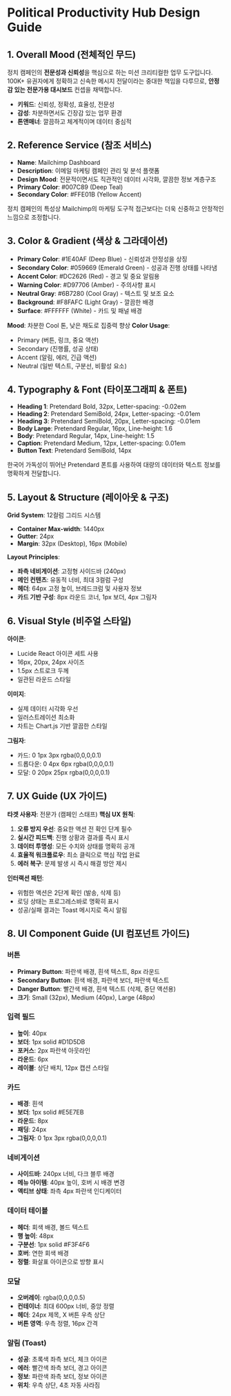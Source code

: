 # Political Productivity Hub Design Guide

## 1. Overall Mood (전체적인 무드)

정치 캠페인의 **전문성과 신뢰성**을 핵심으로 하는 미션 크리티컬한 업무 도구입니다. 100K+ 유권자에게 정확하고 신속한 메시지 전달이라는 중대한 책임을 다루므로, **안정감 있는 전문가용 대시보드** 컨셉을 채택합니다.

- **키워드**: 신뢰성, 정확성, 효율성, 전문성
- **감성**: 차분하면서도 긴장감 있는 업무 환경
- **톤앤매너**: 깔끔하고 체계적이며 데이터 중심적

## 2. Reference Service (참조 서비스)

- **Name**: Mailchimp Dashboard
- **Description**: 이메일 마케팅 캠페인 관리 및 분석 플랫폼
- **Design Mood**: 전문적이면서도 직관적인 데이터 시각화, 깔끔한 정보 계층구조
- **Primary Color**: #007C89 (Deep Teal)
- **Secondary Color**: #FFE01B (Yellow Accent)

정치 캠페인의 특성상 Mailchimp의 마케팅 도구적 접근보다는 더욱 신중하고 안정적인 느낌으로 조정합니다.

## 3. Color & Gradient (색상 & 그라데이션)

- **Primary Color**: #1E40AF (Deep Blue) - 신뢰성과 안정성을 상징
- **Secondary Color**: #059669 (Emerald Green) - 성공과 진행 상태를 나타냄
- **Accent Color**: #DC2626 (Red) - 경고 및 중요 알림용
- **Warning Color**: #D97706 (Amber) - 주의사항 표시
- **Neutral Gray**: #6B7280 (Cool Gray) - 텍스트 및 보조 요소
- **Background**: #F8FAFC (Light Gray) - 깔끔한 배경
- **Surface**: #FFFFFF (White) - 카드 및 패널 배경

**Mood**: 차분한 Cool 톤, 낮은 채도로 집중력 향상
**Color Usage**: 
- Primary (버튼, 링크, 중요 액션)
- Secondary (진행률, 성공 상태)
- Accent (알림, 에러, 긴급 액션)
- Neutral (일반 텍스트, 구분선, 비활성 요소)

## 4. Typography & Font (타이포그래피 & 폰트)

- **Heading 1**: Pretendard Bold, 32px, Letter-spacing: -0.02em
- **Heading 2**: Pretendard SemiBold, 24px, Letter-spacing: -0.01em
- **Heading 3**: Pretendard SemiBold, 20px, Letter-spacing: -0.01em
- **Body Large**: Pretendard Regular, 16px, Line-height: 1.6
- **Body**: Pretendard Regular, 14px, Line-height: 1.5
- **Caption**: Pretendard Medium, 12px, Letter-spacing: 0.01em
- **Button Text**: Pretendard SemiBold, 14px

한국어 가독성이 뛰어난 Pretendard 폰트를 사용하여 대량의 데이터와 텍스트 정보를 명확하게 전달합니다.

## 5. Layout & Structure (레이아웃 & 구조)

**Grid System**: 12컬럼 그리드 시스템
- **Container Max-width**: 1440px
- **Gutter**: 24px
- **Margin**: 32px (Desktop), 16px (Mobile)

**Layout Principles**:
- **좌측 네비게이션**: 고정형 사이드바 (240px)
- **메인 컨텐츠**: 유동적 너비, 최대 3컬럼 구성
- **헤더**: 64px 고정 높이, 브레드크럼 및 사용자 정보
- **카드 기반 구성**: 8px 라운드 코너, 1px 보더, 4px 그림자

## 6. Visual Style (비주얼 스타일)

**아이콘**: 
- Lucide React 아이콘 세트 사용
- 16px, 20px, 24px 사이즈
- 1.5px 스트로크 두께
- 일관된 라운드 스타일

**이미지**: 
- 실제 데이터 시각화 우선
- 일러스트레이션 최소화
- 차트는 Chart.js 기반 깔끔한 스타일

**그림자**: 
- 카드: 0 1px 3px rgba(0,0,0,0.1)
- 드롭다운: 0 4px 6px rgba(0,0,0,0.1)
- 모달: 0 20px 25px rgba(0,0,0,0.1)

## 7. UX Guide (UX 가이드)

**타겟 사용자**: 전문가 (캠페인 스태프)
**핵심 UX 원칙**:

1. **오류 방지 우선**: 중요한 액션 전 확인 단계 필수
2. **실시간 피드백**: 진행 상황과 결과를 즉시 표시
3. **데이터 투명성**: 모든 수치와 상태를 명확히 공개
4. **효율적 워크플로우**: 최소 클릭으로 핵심 작업 완료
5. **에러 복구**: 문제 발생 시 즉시 해결 방안 제시

**인터랙션 패턴**:
- 위험한 액션은 2단계 확인 (발송, 삭제 등)
- 로딩 상태는 프로그레스바로 명확히 표시
- 성공/실패 결과는 Toast 메시지로 즉시 알림

## 8. UI Component Guide (UI 컴포넌트 가이드)

### 버튼
- **Primary Button**: 파란색 배경, 흰색 텍스트, 8px 라운드
- **Secondary Button**: 흰색 배경, 파란색 보더, 파란색 텍스트
- **Danger Button**: 빨간색 배경, 흰색 텍스트 (삭제, 중단 액션용)
- **크기**: Small (32px), Medium (40px), Large (48px)

### 입력 필드
- **높이**: 40px
- **보더**: 1px solid #D1D5DB
- **포커스**: 2px 파란색 아웃라인
- **라운드**: 6px
- **레이블**: 상단 배치, 12px 캡션 스타일

### 카드
- **배경**: 흰색
- **보더**: 1px solid #E5E7EB
- **라운드**: 8px
- **패딩**: 24px
- **그림자**: 0 1px 3px rgba(0,0,0,0.1)

### 네비게이션
- **사이드바**: 240px 너비, 다크 블루 배경
- **메뉴 아이템**: 40px 높이, 호버 시 배경 변경
- **액티브 상태**: 좌측 4px 파란색 인디케이터

### 데이터 테이블
- **헤더**: 회색 배경, 볼드 텍스트
- **행 높이**: 48px
- **구분선**: 1px solid #F3F4F6
- **호버**: 연한 회색 배경
- **정렬**: 화살표 아이콘으로 방향 표시

### 모달
- **오버레이**: rgba(0,0,0,0.5)
- **컨테이너**: 최대 600px 너비, 중앙 정렬
- **헤더**: 24px 제목, X 버튼 우측 상단
- **버튼 영역**: 우측 정렬, 16px 간격

### 알림 (Toast)
- **성공**: 초록색 좌측 보더, 체크 아이콘
- **에러**: 빨간색 좌측 보더, 경고 아이콘
- **정보**: 파란색 좌측 보더, 정보 아이콘
- **위치**: 우측 상단, 4초 자동 사라짐